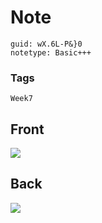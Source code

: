 # Note
```
guid: wX.6L-P&}0
notetype: Basic+++
```

### Tags
```
Week7
```

## Front
<img src="paste-ac74072d21ece35579f13102a72a326e140d30fa.jpg">

## Back
<img src="paste-27ae9e330aaa63678f55cc5f32005c2f11815315.jpg">
